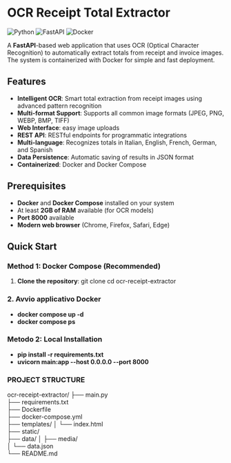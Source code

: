 # OCR Receipt Total Extractor

![Python](https://img.shields.io/badge/python-v3.10+-blue.svg)
![FastAPI](https://img.shields.io/badge/FastAPI-0.116.1-green.svg)
![Docker](https://img.shields.io/badge/docker-%230db7ed.svg)


A **FastAPI**-based web application that uses OCR (Optical Character Recognition) to automatically extract totals from receipt and invoice images. The system is containerized with Docker for simple and fast deployment.

## Features

- **Intelligent OCR**: Smart total extraction from receipt images using advanced pattern recognition
- **Multi-format Support**: Supports all common image formats (JPEG, PNG, WEBP, BMP, TIFF)
- **Web Interface**: easy image uploads
- **REST API**: RESTful endpoints for programmatic integrations
- **Multi-language**: Recognizes totals in Italian, English, French, German, and Spanish
- **Data Persistence**: Automatic saving of results in JSON format
- **Containerized**: Docker and Docker Compose

## Prerequisites

- **Docker** and **Docker Compose** installed on your system
- At least **2GB of RAM** available (for OCR models)
- **Port 8000** available
- **Modern web browser** (Chrome, Firefox, Safari, Edge)

## Quick Start

### Method 1: Docker Compose (Recommended)

1. **Clone the repository**:
   git clone <repository-url>
   cd ocr-receipt-extractor

### 2. **Avvio applicativo Docker**

- **docker compose up -d**
- **docker compose ps**

### Metodo 2: Local Installation

- **pip install -r requirements.txt**
- **uvicorn main:app --host 0.0.0.0 --port 8000**

### **PROJECT STRUCTURE**

ocr-receipt-extractor/
├── main.py                 
├── requirements.txt        
├── Dockerfile            
├── docker-compose.yml     
├── templates/
│   └── index.html         
├── static/                
├── data/
│   ├── media/            
│   └── data.json         
└── README.md 
